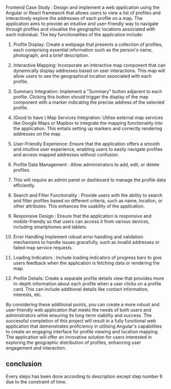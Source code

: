 Frontend Case Study :
Design and implement a web application using the Angular or React framework
that allows users to view a list of profiles and interactively explore the addresses
of each profile on a map. The application aims to provide an intuitive and
user-friendly way to navigate through profiles and visualise the geographic
locations associated with each individual.
The key functionalities of the application include:

1. Profile Display: Create a webpage that presents a collection of profiles,
each comprising essential information such as the person's name,
photograph, and a brief description.

2. Interactive Mapping: Incorporate an interactive map component that can
dynamically display addresses based on user interactions. This map will
allow users to see the geographical location associated with each profile.

3. Summary Integration: Implement a "Summary" button adjacent to each
profile. Clicking this button should trigger the display of the map
component with a marker indicating the precise address of the selected
profile.

4. (Good to have ) Map Services Integration: Utilise external map services like
Google Maps or Mapbox to integrate the mapping functionality into the
application. This entails setting up markers and correctly rendering
addresses on the map.

5. User-Friendly Experience: Ensure that the application offers a smooth and
intuitive user experience, enabling users to easily navigate profiles and
access mapped addresses without confusion.

6. Profile Data Management : Allow administrators to add, edit, or delete
profiles.

7. This will require an admin panel or dashboard to manage the profile data
efficiently.

8. Search and Filter Functionality : Provide users with the ability to search and
filter profiles based on different criteria, such as name, location, or other
attributes. This enhances the usability of the application.

9. Responsive Design : Ensure that the application is responsive and
mobile-friendly so that users can access it from various devices, including
smartphones and tablets.

10. Error Handling Implement robust error handling and validation
mechanisms to handle issues gracefully, such as invalid addresses or
failed map service requests.

11. Loading Indicators : Include loading indicators of progress bars to give
users feedback when the application is fetching data or rendering the map.

12. Profile Details: Create a separate profile details view that provides more
in-depth information about each profile when a user clicks on a profile
card. This can include additional details like contact information, interests,
etc.

By considering these additional points, you can create a more robust and
user-friendly web application that meets the needs of both users and
administrators while ensuring its long-term viability and success.
The successful completion of this project will result in a fully functional web
application that demonstrates proficiency in utilising Angular's capabilities to
create an engaging interface for profile viewing and location mapping. The
application will offer an innovative solution for users interested in exploring the
geographic distribution of profiles, enhancing user engagement and interaction.

conclusion
--------------

Every steps has been done according to description except step number 6 due to the constraint of time. 